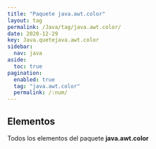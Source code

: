 ```yaml
---
title: "Paquete java.awt.color"
layout: tag
permalink: /Java/tag/java.awt.color/
date: 2020-12-29
key: Java.quetejava.awt.color
sidebar: 
  nav: java
aside: 
  toc: true
pagination: 
  enabled: true
  tag: "java.awt.color"
  permalink: /:num/
---
```


<h2>Elementos</h2>
Todos los elementos del paquete <strong>java.awt.color</strong>
